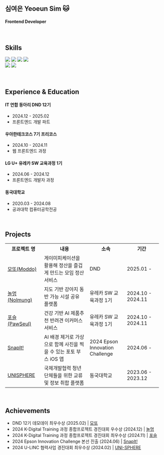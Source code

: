 ## 심여은 Yeoeun Sim 🐱
#### Frontend Developer

<br>

## Skills
<div>
  <img src="https://img.shields.io/badge/JavaScript-333333?logo=JavaScript&logoColor=white"/>
  <img src="https://img.shields.io/badge/TypeScript-333333?logo=TypeScript&logoColor=white"/>
  <img src="https://img.shields.io/badge/React-333333?logo=React&logoColor=white"/>
  <img src="https://img.shields.io/badge/Flutter-333333?logo=Flutter&logoColor=white"/>

<br>
  <img src="https://img.shields.io/badge/Tanstack query-333333?logo=React Query&logoColor=white"/>
  <img src="https://img.shields.io/badge/Storybook-333333?logo=Storybook&logoColor=white"/>
</div>


<br>
<br>

## Experience & Education
#### IT 연합 동아리 DND 12기
- 2024.12 - 2025.02
- 프론트엔드 개발 파트
#### 우아한테크코스 7기 프리코스
- 2024.10 - 2024.11
- 웹 프론트엔드 과정
#### LG U+ 유레카 SW 교육과정 1기
- 2024.06 - 2024.12
- 프론트엔드 개발자 과정
#### 동국대학교 
- 2020.03 - 2024.08
- 공과대학 컴퓨터공학전공

<br>

## Projects

<table>
  <tr>
    <th width="150px" style="white-space: pre-wrap; word-wrap: break-word;">프로젝트 명</th>
    <th width="500px" style="white-space: pre-wrap; word-wrap: break-word;">내용</th>
    <th width="200px" style="white-space: pre-wrap; word-wrap: break-word;">소속</th>
    <th width="200px" style="white-space: pre-wrap; word-wrap: break-word;">기간</th>
  </tr>
  <tr>
    <td><a href="https://github.com/dnd-side-project/dnd-12th-7-frontend">모또(Moddo)</a></td>
    <td>게이미피케이션을 활용해 정산을 즐겁게 만드는 모임 정산 서비스</td>
    <td>DND</td>
    <td>2025.01 -</td>
  </tr>
  <tr>
    <td><a href="https://github.com/Nolmung/Nolmung-client">놀멍(Nolmung)</a></td>
    <td>지도 기반 강아지 동반 가능 시설 공유 플랫폼</td>
    <td>유레카 SW 교육과정 1기</td>
    <td>2024.10 - 2024.11</td>
  </tr>
  <tr>
    <td><a href="https://github.com/ongheong/PawSeul">포슬(PawSeul)</a></td>
    <td>건강 기반 AI 제품추천 반려견 이커머스 서비스</td>
    <td>유레카 SW 교육과정 1기</td>
    <td>2024.10 - 2024.11</td>
  </tr>
  <tr>
    <td><a href="https://github.com/Many-Ong/Epson-SnapIt-FE">SnapIt!</a></td>
    <td>AI 배경 제거로 가상으로 함께 사진을 찍을 수 있는 포토 부스 iOS 앱</td>
    <td>2024 Epson Innovation Challenge</td>
    <td>2024.06 -</td>
  </tr>
  <tr>
    <td><a href="https://github.com/ongheong/UNISPHERE-WEB">UNISPHERE</a></td>
    <td>국제개발협력 청년단체들을 위한 교류 및 정보 취합 플랫폼</td>
    <td>동국대학교</td>
    <td>2023.06 - 2023.12</td>
  </tr>
</table>

<br>

## Achievements
- DND 12기 데모데이 최우수상 (2025.02) | [모또](https://github.com/dnd-side-project/dnd-12th-7-frontend) 
- 2024 K-Digital Training 과정 종합프로젝트 경진대회 우수상 (2024.12) | [놀멍](https://github.com/Nolmung/Nolmung-client)
- 2024 K-Digital Training 과정 종합프로젝트 경진대회 최우수상 (2024.11) | [포슬](https://github.com/PawSeul/PawSeul)
- 2024 Epson Innovation Challenge 본선 진출 (2024.06) | [SnapIt!](https://github.com/Many-Ong/Epson-SnapIt-FE)
- 2024 U-LINC 협력사업 경진대회 최우수상 (2024.02) | [UNI-SPHERE](https://github.com/ongheong/UNISPHERE-WEB)



<br>

